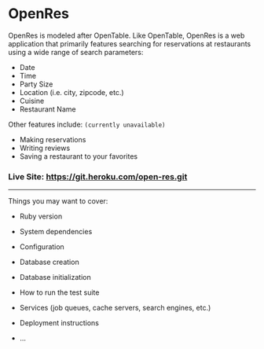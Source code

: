 # OpenRes

OpenRes is modeled after OpenTable. Like OpenTable, OpenRes is a web application that primarily features searching for reservations at restaurants using a wide range of search parameters: 
* Date
* Time
* Party Size
* Location (i.e. city, zipcode, etc.)
* Cuisine
* Restaurant Name

Other features include: `(currently unavailable)`
* Making reservations
* Writing reviews
* Saving a restaurant to your favorites

### Live Site: https://git.heroku.com/open-res.git
---


Things you may want to cover:

* Ruby version

* System dependencies

* Configuration

* Database creation

* Database initialization

* How to run the test suite

* Services (job queues, cache servers, search engines, etc.)

* Deployment instructions

* ...
